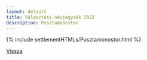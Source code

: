 ```yaml
---
layout: default
title: Választási névjegyzék 2022
description: Pusztamonostor
---
```


{% include settlementHTMLs/Pusztamonostor.html %}

[Vissza](./)